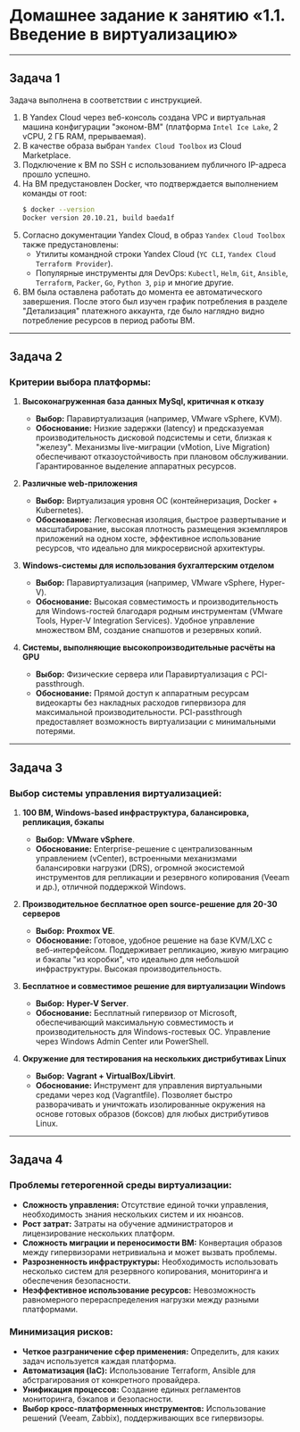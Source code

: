 # Домашнее задание к занятию «1.1. Введение в виртуализацию»

---

## Задача 1

Задача выполнена в соответствии с инструкцией.

1.  В Yandex Cloud через веб-консоль создана VPC и виртуальная машина конфигурации "эконом-ВМ" (платформа `Intel Ice Lake`, 2 vCPU, 2 ГБ RAM, прерываемая).
2.  В качестве образа выбран `Yandex Cloud Toolbox` из Cloud Marketplace.
3.  Подключение к ВМ по SSH с использованием публичного IP-адреса прошло успешно.
4.  На ВМ предустановлен Docker, что подтверждается выполнением команды от root:
    ```bash
    $ docker --version
    Docker version 20.10.21, build baeda1f
    ```
5.  Согласно документации Yandex Cloud, в образ `Yandex Cloud Toolbox` также предустановлены:
    - Утилиты командной строки Yandex Cloud (`YC CLI`, `Yandex Cloud Terraform Provider`).
    - Популярные инструменты для DevOps: `Kubectl`, `Helm`, `Git`, `Ansible`, `Terraform`, `Packer`, `Go`, `Python 3`, `pip` и многие другие.
6.  ВМ была оставлена работать до момента ее автоматического завершения. После этого был изучен график потребления в разделе "Детализация" платежного аккаунта, где было наглядно видно потребление ресурсов в период работы ВМ.

---

## Задача 2

### Критерии выбора платформы:

1.  **Высоконагруженная база данных MySql, критичная к отказу**

    - **Выбор:** Паравиртуализация (например, VMware vSphere, KVM).
    - **Обоснование:** Низкие задержки (latency) и предсказуемая производительность дисковой подсистемы и сети, близкая к "железу". Механизмы live-миграции (vMotion, Live Migration) обеспечивают отказоустойчивость при плановом обслуживании. Гарантированное выделение аппаратных ресурсов.

2.  **Различные web-приложения**

    - **Выбор:** Виртуализация уровня ОС (контейнеризация, Docker + Kubernetes).
    - **Обоснование:** Легковесная изоляция, быстрое развертывание и масштабирование, высокая плотность размещения экземпляров приложений на одном хосте, эффективное использование ресурсов, что идеально для микросервисной архитектуры.

3.  **Windows-системы для использования бухгалтерским отделом**

    - **Выбор:** Паравиртуализация (например, VMware vSphere, Hyper-V).
    - **Обоснование:** Высокая совместимость и производительность для Windows-гостей благодаря родным инструментам (VMware Tools, Hyper-V Integration Services). Удобное управление множеством ВМ, создание снапшотов и резервных копий.

4.  **Системы, выполняющие высокопроизводительные расчёты на GPU**
    - **Выбор:** Физические сервера или Паравиртуализация с PCI-passthrough.
    - **Обоснование:** Прямой доступ к аппаратным ресурсам видеокарты без накладных расходов гипервизора для максимальной производительности. PCI-passthrough предоставляет возможность виртуализации с минимальными потерями.

---

## Задача 3

### Выбор системы управления виртуализацией:

1.  **100 ВМ, Windows-based инфраструктура, балансировка, репликация, бэкапы**

    - **Выбор:** **VMware vSphere**.
    - **Обоснование:** Enterprise-решение с централизованным управлением (vCenter), встроенными механизмами балансировки нагрузки (DRS), огромной экосистемой инструментов для репликации и резервного копирования (Veeam и др.), отличной поддержкой Windows.

2.  **Производительное бесплатное open source-решение для 20-30 серверов**

    - **Выбор:** **Proxmox VE**.
    - **Обоснование:** Готовое, удобное решение на базе KVM/LXC с веб-интерфейсом. Поддерживает репликацию, живую миграцию и бэкапы "из коробки", что идеально для небольшой инфраструктуры. Высокая производительность.

3.  **Бесплатное и совместимое решение для виртуализации Windows**

    - **Выбор:** **Hyper-V Server**.
    - **Обоснование:** Бесплатный гипервизор от Microsoft, обеспечивающий максимальную совместимость и производительность для Windows-гостевых ОС. Управление через Windows Admin Center или PowerShell.

4.  **Окружение для тестирования на нескольких дистрибутивах Linux**
    - **Выбор:** **Vagrant + VirtualBox/Libvirt**.
    - **Обоснование:** Инструмент для управления виртуальными средами через код (Vagrantfile). Позволяет быстро разворачивать и уничтожать изолированные окружения на основе готовых образов (боксов) для любых дистрибутивов Linux.

---

## Задача 4

### Проблемы гетерогенной среды виртуализации:

- **Сложность управления:** Отсутствие единой точки управления, необходимость знания нескольких систем и их нюансов.
- **Рост затрат:** Затраты на обучение администраторов и лицензирование нескольких платформ.
- **Сложность миграции и переносимости ВМ:** Конвертация образов между гипервизорами нетривиальна и может вызвать проблемы.
- **Разрозненность инфраструктуры:** Необходимость использовать несколько систем для резервного копирования, мониторинга и обеспечения безопасности.
- **Неэффективное использование ресурсов:** Невозможность равномерного перераспределения нагрузки между разными платформами.

### Минимизация рисков:

- **Четкое разграничение сфер применения:** Определить, для каких задач используется каждая платформа.
- **Автоматизация (IaC):** Использование Terraform, Ansible для абстрагирования от конкретного провайдера.
- **Унификация процессов:** Создание единых регламентов мониторинга, бэкапов и безопасности.
- **Выбор кросс-платформенных инструментов:** Использование решений (Veeam, Zabbix), поддерживающих все гипервизоры.
